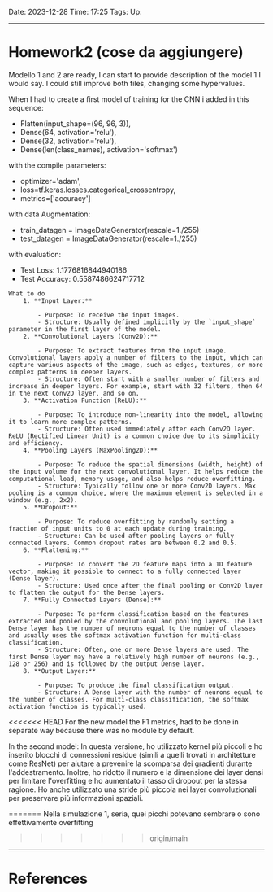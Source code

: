 Date: 2023-12-28
Time: 17:25
Tags:
Up: 

---
# Homework2 (cose da aggiungere)

Modello 1 and 2 are ready, I can start to provide description of the model 1 I would say. I could still improve both files, changing some hypervalues.

When I had to create a first model of training for the CNN i added in this sequence:
- Flatten(input_shape=(96, 96, 3)),
- Dense(64, activation='relu'),
- Dense(32, activation='relu'),
- Dense(len(class_names), activation='softmax')

with the compile parameters:
- optimizer='adam',
- loss=tf.keras.losses.categorical_crossentropy,
- metrics=['accuracy']

with data Augmentation:
- train_datagen = ImageDataGenerator(rescale=1./255)
- test_datagen = ImageDataGenerator(rescale=1./255)

with evaluation:
- Test Loss: 1.1776816844940186 
- Test Accuracy: 0.5587486624717712

``` 
What to do
	1. **Input Layer:**
	    
	    - Purpose: To receive the input images.
	    - Structure: Usually defined implicitly by the `input_shape` parameter in the first layer of the model.
	2. **Convolutional Layers (Conv2D):**
	    
	    - Purpose: To extract features from the input image. Convolutional layers apply a number of filters to the input, which can capture various aspects of the image, such as edges, textures, or more complex patterns in deeper layers.
	    - Structure: Often start with a smaller number of filters and increase in deeper layers. For example, start with 32 filters, then 64 in the next Conv2D layer, and so on.
	3. **Activation Function (ReLU):**
	    
	    - Purpose: To introduce non-linearity into the model, allowing it to learn more complex patterns.
	    - Structure: Often used immediately after each Conv2D layer. ReLU (Rectified Linear Unit) is a common choice due to its simplicity and efficiency.
	4. **Pooling Layers (MaxPooling2D):**
	    
	    - Purpose: To reduce the spatial dimensions (width, height) of the input volume for the next convolutional layer. It helps reduce the computational load, memory usage, and also helps reduce overfitting.
	    - Structure: Typically follow one or more Conv2D layers. Max pooling is a common choice, where the maximum element is selected in a window (e.g., 2x2).
	5. **Dropout:**
	    
	    - Purpose: To reduce overfitting by randomly setting a fraction of input units to 0 at each update during training.
	    - Structure: Can be used after pooling layers or fully connected layers. Common dropout rates are between 0.2 and 0.5.
	6. **Flattening:**
	    
	    - Purpose: To convert the 2D feature maps into a 1D feature vector, making it possible to connect to a fully connected layer (Dense layer).
	    - Structure: Used once after the final pooling or Conv2D layer to flatten the output for the Dense layers.
	7. **Fully Connected Layers (Dense):**
	    
	    - Purpose: To perform classification based on the features extracted and pooled by the convolutional and pooling layers. The last Dense layer has the number of neurons equal to the number of classes and usually uses the softmax activation function for multi-class classification.
	    - Structure: Often, one or more Dense layers are used. The first Dense layer may have a relatively high number of neurons (e.g., 128 or 256) and is followed by the output Dense layer.
	8. **Output Layer:**
	    
	    - Purpose: To produce the final classification output.
	    - Structure: A Dense layer with the number of neurons equal to the number of classes. For multi-class classification, the softmax activation function is typically used.
```

<<<<<<< HEAD
For the new model the F1 metrics, had to be done in separate way because there was no module by default.


In the second model:
In questa versione, ho utilizzato kernel più piccoli e ho inserito blocchi di connessioni residue (simili a quelli trovati in architetture come ResNet) per aiutare a prevenire la scomparsa dei gradienti durante l'addestramento. Inoltre, ho ridotto il numero e la dimensione dei layer densi per limitare l'overfitting e ho aumentato il tasso di dropout per la stessa ragione. Ho anche utilizzato una stride più piccola nei layer convoluzionali per preservare più informazioni spaziali.

=======
Nella simulazione 1, seria, quei picchi potevano sembrare o sono effettivamente overfitting


>>>>>>> origin/main
---
# References
